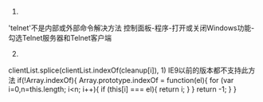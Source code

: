 1.
'telnet'不是内部或外部命令解决方法
控制面板-程序-打开或关闭Windows功能-勾选Telnet服务器和Telnet客户端

2.
clientList.splice(clientList.indexOf(cleanup[i]), 1)
IE9以前的版本都不支持此方法
if(!Array.indexOf){
  	Array.prototype.indexOf = function(el){
	 	for (var i=0,n=this.length; i<n; i++){
	 		if (this[i] === el){
	  			return i;
	 		}
	 	}
	 	return -1;
   	} 
}
